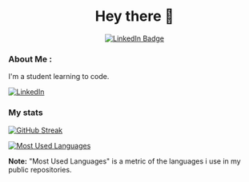 <h1 align="center"> Hey there 👋 </h1>
<div align="center">
  <a href="https://www.linkedin.com/in/eduardo-souza-rodrigues-4853b1256/">
    <img src="https://img.shields.io/badge/-Eduardo-0077B5?style=flat-square&logo=linkedin&logoColor=white" alt="LinkedIn Badge">
  </a>
</div>

### About Me :

I'm a student learning to code.

[![LinkedIn](https://img.shields.io/badge/-Eduardo-0077B5?style=flat-square&logo=linkedin&logoColor=white&link=https://www.linkedin.com/in/eduardo-souza-rodrigues-4853b1256/)](https://www.linkedin.com/in/eduardo-souza-rodrigues-4853b1256/)

### My stats
[![GitHub Streak](http://github-readme-streak-stats.herokuapp.com?user=eduardo2580&theme=dark&background=000000)](https://git.io/streak-stats)

[![Most Used Languages](https://github-readme-stats.vercel.app/api/top-langs/?username=eduardo2580&layout=compact&theme=vision-friendly-dark)](https://github.com/anuraghazra/github-readme-stats)

**Note:** "Most Used Languages" is a metric of the languages i use in my public repositories.